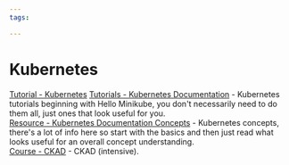 ```yaml
---
tags:

---
```

# Kubernetes

[Tutorial - Kubernetes](https://www.geeksforgeeks.org/kubernetes-tutorial/?ref=outind)
[Tutorials - Kubernetes Documentation](https://kubernetes.io/docs/tutorials/hello-minikube/) - 
Kubernetes tutorials beginning with Hello Minikube, you don't necessarily need to do them all, just ones that look useful for you.  
[Resource - Kubernetes Documentation Concepts](https://kubernetes.io/docs/concepts/) - 
Kubernetes concepts, there's a lot of info here so start with the basics and then just read what looks useful for an overall concept understanding.  
[Course - CKAD](https://www.oreilly.com/library/view/certified-kubernetes-application/9780138086558/?_gl=1*xd14za*_ga*MTUxOTEyNTQ3OS4xNzAwNzg1MDA0*_ga_092EL089CH*MTcwNTQ3NDc2NC43LjEuMTcwNTQ3NDg0NS42MC4wLjA.) - 
CKAD (intensive).  
